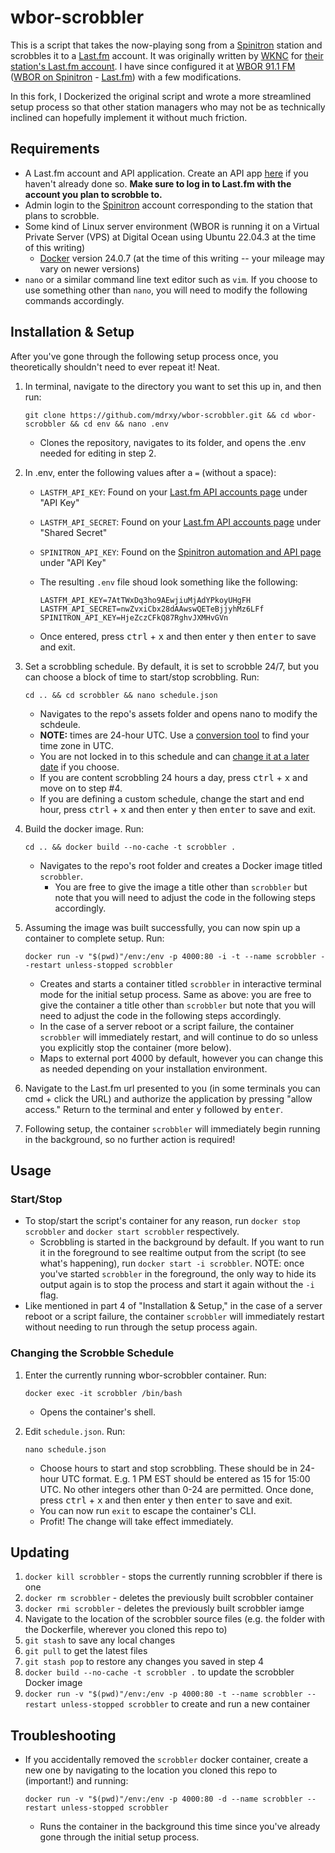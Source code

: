 # wbor-scrobbler

This is a script that takes the now-playing song from a [Spinitron](https://spinitron.com/) station and scrobbles it to a [Last.fm](https://www.last.fm/) account. It was originally written by [WKNC](https://wknc.org/) for [their station's Last.fm account](https://www.last.fm/user/wknc881). I have since configured it at [WBOR 91.1 FM](https://www.wbor.org) ([WBOR on Spinitron](https://spinitron.com/WBOR/) - [Last.fm](https://www.last.fm/user/wbor)) with a few modifications.

In this fork, I Dockerized the original script and wrote a more streamlined setup process so that other station managers who may not be as technically inclined can hopefully implement it without much friction.

## Requirements

* A Last.fm account and API application. Create an API app [here](https://www.last.fm/api/account/create) if you haven't already done so. **Make sure to log in to Last.fm with the account you plan to scrobble to.**
* Admin login to the [Spinitron](https://spinitron.com/) account corresponding to the station that plans to scrobble.
* Some kind of Linux server environment (WBOR is running it on a Virtual Private Server (VPS) at Digital Ocean using Ubuntu 22.04.3 at the time of this writing)
  * [Docker](https://www.docker.com/) version 24.0.7 (at the time of this writing -- your mileage may vary on newer versions)
* `nano` or a similar command line text editor such as `vim`. If you choose to use something other than `nano`, you will need to modify the following commands accordingly.

## Installation & Setup

After you've gone through the following setup process once, you theoretically shouldn't need to ever repeat it! Neat.

1. In terminal, navigate to the directory you want to set this up in, and then run:

    ```text
    git clone https://github.com/mdrxy/wbor-scrobbler.git && cd wbor-scrobbler && cd env && nano .env
    ```

    * Clones the repository, navigates to its folder, and opens the .env needed for editing in step 2.

2. In .env, enter the following values after a `=` (without a space):
    * `LASTFM_API_KEY`: Found on your [Last.fm API accounts page](https://www.last.fm/api/accounts) under "API Key"
    * `LASTFM_API_SECRET`: Found on your [Last.fm API accounts page](https://www.last.fm/api/accounts) under "Shared Secret"
    * `SPINITRON_API_KEY`: Found on the [Spinitron automation and API page](https://spinitron.com/station/automation/panel) under "API Key"
    * The resulting `.env` file shoud look something like the following:

        ```text
        LASTFM_API_KEY=7AtTWxDq3ho9AEwjiuMjAdYPkoyUHgFH
        LASTFM_API_SECRET=nwZvxiCbx28dAAwswQETeBjjyhMz6LFf
        SPINITRON_API_KEY=HjeZczCFkQ87RghvJXMHvGVn
        ```

    * Once entered, press <kbd>ctrl</kbd> + <kbd>x</kbd> and then enter <kbd>y</kbd> then <kbd>enter</kbd> to save and exit.

3. Set a scrobbling schedule. By default, it is set to scrobble 24/7, but you can choose a block of time to start/stop scrobbling. Run:

    ```text
    cd .. && cd scrobbler && nano schedule.json
    ```

    * Navigates to the repo's assets folder and opens nano to modify the schdeule.
    * **NOTE:** times are 24-hour UTC. Use a [conversion tool](https://www.worldtimebuddy.com/) to find your time zone in UTC.
    * You are not locked in to this schedule and can [change it at a later date](#changing-the-scrobble-schedule) if you choose.
    * If you are content scrobbling 24 hours a day, press <kbd>ctrl</kbd> + <kbd>x</kbd> and move on to step #4.
    * If you are defining a custom schedule, change the start and end hour, press <kbd>ctrl</kbd> + <kbd>x</kbd> and then enter <kbd>y</kbd> then <kbd>enter</kbd> to save and exit.

4. Build the docker image. Run:

    ```text
    cd .. && docker build --no-cache -t scrobbler .
    ```

    * Navigates to the repo's root folder and creates a Docker image titled `scrobbler`.
        * You are free to give the image a title other than `scrobbler` but note that you will need to adjust the code in the following steps accordingly.

5. Assuming the image was built successfully, you can now spin up a container to complete setup. Run:

    ```text
    docker run -v "$(pwd)"/env:/env -p 4000:80 -i -t --name scrobbler --restart unless-stopped scrobbler
    ```

    * Creates and starts a container titled `scrobbler` in interactive terminal mode for the initial setup process. Same as above: you are free to give the container a title other than `scrobbler` but note that you will need to adjust the code in the following steps accordingly.
    * In the case of a server reboot or a script failure, the container `scrobbler` will immediately restart, and will continue to do so unless you explicitly stop the container (more below).
    * Maps to external port 4000 by default, however you can change this as needed depending on your installation environment.

6. Navigate to the Last.fm url presented to you (in some terminals you can cmd + click the URL) and authorize the application by pressing "allow access." Return to the terminal and enter <kbd>y</kbd> followed by <kbd>enter</kbd>.

7. Following setup, the container `scrobbler` will immediately begin running in the background, so no further action is required!

## Usage

### Start/Stop

* To stop/start the script's container for any reason, run `docker stop scrobbler` and `docker start scrobbler` respectively.
  * Scrobbling is started in the background by default. If you want to run it in the foreground to see realtime output from the script (to see what's happening), run `docker start -i scrobbler`. NOTE: once you've started `scrobbler` in the foreground, the only way to hide its output again is to stop the process and start it again without the `-i` flag.
* Like mentioned in part 4 of "Installation & Setup," in the case of a server reboot or a script failure, the container `scrobbler` will immediately restart without needing to run through the setup process again.

### Changing the Scrobble Schedule

1. Enter the currently running wbor-scrobbler container. Run:

   ```text
   docker exec -it scrobbler /bin/bash
   ```

   * Opens the container's shell.

2. Edit `schedule.json`. Run:

   ```text
   nano schedule.json
   ```

   * Choose hours to start and stop scrobbling. These should be in 24-hour UTC format. E.g. 1 PM EST should be entered as 15 for 15:00 UTC. No other integers other than 0-24 are permitted. Once done, press <kbd>ctrl</kbd> + <kbd>x</kbd> and then enter <kbd>y</kbd> then <kbd>enter</kbd> to save and exit.
   * You can now run `exit` to escape the container's CLI.
   * Profit! The change will take effect immediately.

## Updating

1. `docker kill scrobbler` - stops the currently running scrobbler if there is one
2. `docker rm scrobbler` - deletes the previously built scrobbler container
3. `docker rmi scrobbler` - deletes the previously built scrobbler iamge
4. Navigate to the location of the scrobbler source files (e.g. the folder with the Dockerfile, wherever you cloned this repo to)
5. `git stash` to save any local changes
6. `git pull` to get the latest files
7. `git stash pop` to restore any changes you saved in step 4
8. `docker build --no-cache -t scrobbler .` to update the scrobbler Docker image
9. `docker run -v "$(pwd)"/env:/env -p 4000:80 -t --name scrobbler --restart unless-stopped scrobbler` to create and run a new container

## Troubleshooting

* If you accidentally removed the `scrobbler` docker container, create a new one by navigating to the location you cloned this repo to (important!) and running:

    ```text
    docker run -v "$(pwd)"/env:/env -p 4000:80 -d --name scrobbler --restart unless-stopped scrobbler
    ```

  * Runs the container in the background this time since you've already gone through the initial setup process.
